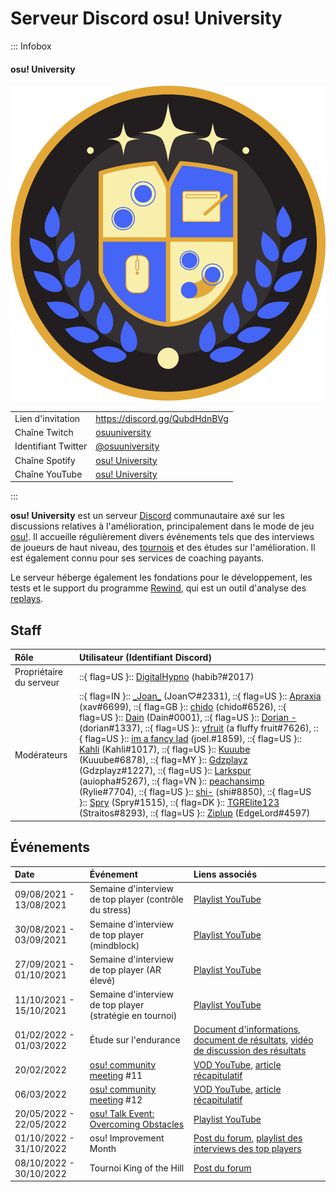 # Serveur Discord osu! University

::: Infobox

<!-- lint ignore heading-increment -->

#### osu! University

![Logo du serveur](img/logo.png "Le logo du serveur Discord de l'osu! University, conçu by joiechii")

|  |  |
| :-- | :-- |
| Lien d'invitation | <https://discord.gg/QubdHdnBVg> |
| Chaîne Twitch | [osuuniversity](https://twitch.tv/osuuniversity) |
| Identifiant Twitter | [@osuuniversity](https://twitter.com/osuuniversity) |
| Chaîne Spotify | [osu! University](https://open.spotify.com/show/1KJTvGLOmUTnvbZoZGLlMP) |
| Chaîne YouTube | [osu! University](https://www.youtube.com/c/osuUniversity) |

:::

**osu! University** est un serveur [Discord](https://discord.com) communautaire axé sur les discussions relatives à l'amélioration, principalement dans le mode de jeu [osu!](/wiki/Game_mode/osu!). Il accueille régulièrement divers événements tels que des interviews de joueurs de haut niveau, des [tournois](/wiki/Tournaments) et des études sur l'amélioration. Il est également connu pour ses services de coaching payants.

Le serveur héberge également les fondations pour le développement, les tests et le support du programme [Rewind](https://osu.ppy.sh/community/forums/topics/1451845), qui est un outil d'analyse des [replays](/wiki/Gameplay/Replay).

## Staff

| Rôle | Utilisateur (Identifiant Discord) |
| :-- | :-- |
| Propriétaire du serveur | ::{ flag=US }:: [DigitalHypno](https://osu.ppy.sh/users/4384207) (habib?#2017) |
| Modérateurs | ::{ flag=IN }:: [\_Joan\_](https://osu.ppy.sh/users/16119852) (Joan♡#2331), ::{ flag=US }:: [Apraxia](https://osu.ppy.sh/users/4194445) (xav#6699), ::{ flag=GB }:: [chido](https://osu.ppy.sh/users/12339533) (chido#6526), ::{ flag=US }:: [Dain](https://osu.ppy.sh/users/3426414) (Dain#0001), ::{ flag=US }:: [Dorian -](https://osu.ppy.sh/users/13646749) (dorian#1337), ::{ flag=US }:: [yfruit](https://osu.ppy.sh/users/25839097) (a fluffy fruit#7626), ::{ flag=US }:: [im a fancy lad](https://osu.ppy.sh/users/4908650) (joel.#1859), ::{ flag=US }:: [Kahli](https://osu.ppy.sh/users/8926244) (Kahli#1017), ::{ flag=US }:: [Kuuube](https://osu.ppy.sh/users/11160804) (Kuuube#6878), ::{ flag=MY }:: [Gdzplayz](https://osu.ppy.sh/users/12911157) (Gdzplayz#1227), ::{ flag=US }:: [Larkspur](https://osu.ppy.sh/users/17968640) (auiopha#5267), ::{ flag=VN }:: [peachansimp](https://osu.ppy.sh/users/14585583) (Rylie#7704), ::{ flag=US }:: [shi-](https://osu.ppy.sh/users/20885646) (shi#8850), ::{ flag=US }:: [Spry](https://osu.ppy.sh/users/7069714) (Spry#1515), ::{ flag=DK }:: [TGRElite123](https://osu.ppy.sh/users/17217053) (Straitos#8293), ::{ flag=US }:: [Ziplup](https://osu.ppy.sh/users/10352315) (EdgeLord#4597) |

## Événements

| Date | Événement | Liens associés |
| :-- | :-- | :-- |
| 09/08/2021 - 13/08/2021 | Semaine d'interview de top player (contrôle du stress) | [Playlist YouTube](https://www.youtube.com/playlist?list=PL_QhgSQeB2zCEiwKnHwliUGbtjE4hI0MG) |
| 30/08/2021 - 03/09/2021 | Semaine d'interview de top player (mindblock) | [Playlist YouTube](https://www.youtube.com/playlist?list=PL_QhgSQeB2zD4GdoGOympAkhhSIytKect) |
| 27/09/2021 - 01/10/2021 | Semaine d'interview de top player (AR élevé) | [Playlist YouTube](https://www.youtube.com/playlist?list=PL_QhgSQeB2zDGmnvGdJJLGei0iLvmvtZg) |
| 11/10/2021 - 15/10/2021 | Semaine d'interview de top player (stratégie en tournoi) | [Playlist YouTube](https://www.youtube.com/playlist?list=PL_QhgSQeB2zBFW_YpeW_F_lDQRO2J9IOl) |
| 01/02/2022 - 01/03/2022 | Étude sur l'endurance | [Document d'informations](https://docs.google.com/document/d/14yY4_9E6q8kbOwPGtvWG7z5MCQsQGrX168hAOZFAK_M/edit), [document de résultats](https://docs.google.com/document/d/1aJmRXZTFCR2FirXQHC5f-TTYUCimpBPWGBg-bZPb_YE/edit), [vidéo de discussion des résultats](https://www.youtube.com/watch?v=BINGyy43T4U) |
| 20/02/2022 | [osu! community meeting](/wiki/Community/osu!_community_meetings) #11 | [VOD YouTube](https://www.youtube.com/watch?v=d66pU5lsHvE), [article récapitulatif](https://osu.ppy.sh/home/news/2022-03-07-community-meetings-recap) |
| 06/03/2022 | [osu! community meeting](/wiki/Community/osu!_community_meetings) #12 | [VOD YouTube](https://www.youtube.com/watch?v=HimCHAnPCCY), [article récapitulatif](https://osu.ppy.sh/home/news/2022-03-07-community-meetings-recap) |
| 20/05/2022 - 22/05/2022 | [osu! Talk Event: Overcoming Obstacles](/wiki/Community/osu!_Talk_Event/Overcoming_Obstacles) | [Playlist YouTube](https://www.youtube.com/playlist?list=PL_QhgSQeB2zC5_Go2esnB7_64Egv5HmSL) |
| 01/10/2022 - 31/10/2022 | osu! Improvement Month | [Post du forum](https://osu.ppy.sh/community/forums/topics/1649135), [playlist des interviews des top players](https://www.youtube.com/playlist?list=PL_QhgSQeB2zDRSd-xm9lQrkmGY2wJTXvH) |
| 08/10/2022 - 30/10/2022 | Tournoi King of the Hill | [Post du forum](https://osu.ppy.sh/community/forums/topics/1649138) |
